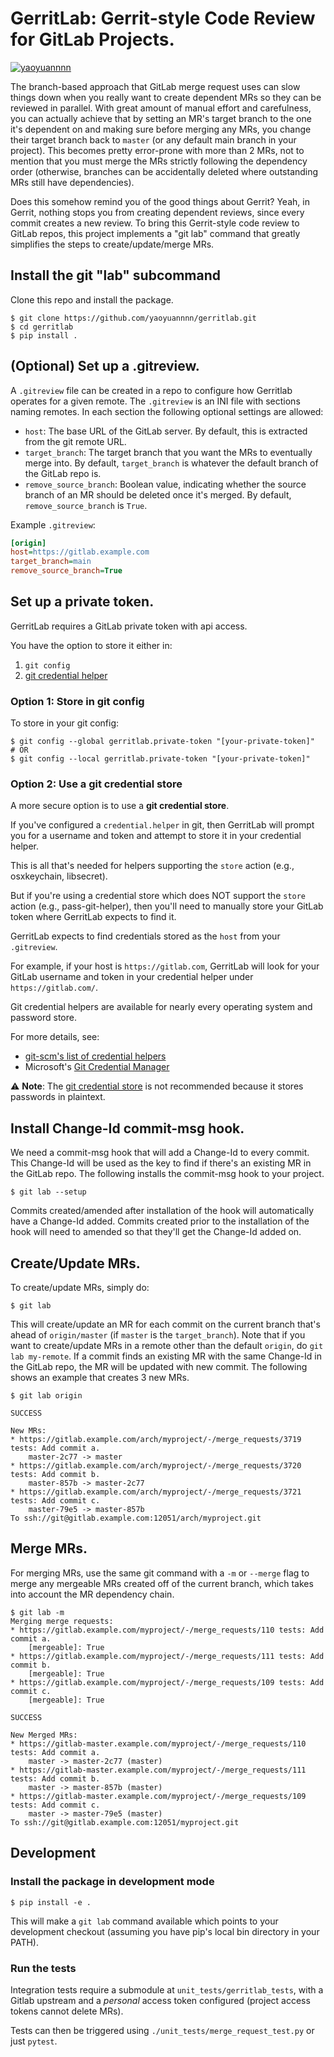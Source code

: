 GerritLab: Gerrit-style Code Review for GitLab Projects.
========================================================

[![yaoyuannnn](https://circleci.com/gh/yaoyuannnn/gerritlab.svg?style=shield)](https://circleci.com/gh/yaoyuannnn/gerritlab)

The branch-based approach that GitLab merge request uses can slow things down
when you really want to create dependent MRs so they can be reviewed in
parallel. With great amount of manual effort and carefulness, you can actually
achieve that by setting an MR's target branch to the one it's dependent on and
making sure before merging any MRs, you change their target branch back to
`master` (or any default main branch in your project). This becomes pretty
error-prone with more than 2 MRs, not to mention that you must merge the MRs
strictly following the dependency order (otherwise, branches can be
accidentally deleted where outstanding MRs still have dependencies).

Does this somehow remind you of the good things about Gerrit? Yeah, in Gerrit,
nothing stops you from creating dependent reviews, since every commit creates a
new review. To bring this Gerrit-style code review to GitLab repos, this
project implements a "git lab" command that greatly
simplifies the steps to create/update/merge MRs.

## Install the git "lab" subcommand
Clone this repo and install the package.

```console
$ git clone https://github.com/yaoyuannnn/gerritlab.git
$ cd gerritlab
$ pip install .
```

## (Optional) Set up a .gitreview.

A `.gitreview` file can be created in a repo to configure how Gerritlab 
operates for a given remote.  The `.gitreview` is an INI file with sections
naming remotes. In each section the following optional settings are allowed:

* `host`: The base URL of the GitLab server.  By default, this is extracted from the git remote URL.
* `target_branch`: The target branch that you want the MRs to eventually merge into. By default, `target_branch` is whatever the default branch of the GitLab repo is.
* `remove_source_branch`: Boolean value, indicating whether the source branch of an MR should be deleted once it's merged. By default, `remove_source_branch` is `True`.

Example `.gitreview`:

```ini
[origin]
host=https://gitlab.example.com
target_branch=main
remove_source_branch=True
```


## Set up a private token.

GerritLab requires a GitLab private token with api access.

You have the option to store it either in:

1. `git config`
2. [git credential helper](https://git-scm.com/book/en/v2/Git-Tools-Credential-Storage)

### Option 1: Store in git config

To store in your git config:

```console
$ git config --global gerritlab.private-token "[your-private-token]"
# OR
$ git config --local gerritlab.private-token "[your-private-token]"
```

### Option 2: Use a git credential store

A more secure option is to use a **git credential store**.

If you've configured a `credential.helper` in git, then GerritLab will prompt
you for a username and token and attempt to store it in your credential helper.

This is all that's needed for helpers supporting the `store` action (e.g.,
osxkeychain, libsecret).

But if you're using a credential store which does NOT support the `store`
action (e.g., pass-git-helper), then you'll need to manually store your GitLab
token where GerritLab expects to find it.

GerritLab expects to find credentials stored as the `host` from your `.gitreview`.

For example, if your host is `https://gitlab.com`, GerritLab will look for your GitLab
username and token in your credential helper under
`https://gitlab.com/`.

Git credential helpers are available for nearly every operating system and
password store.

For more details, see:
* [git-scm's list of credential helpers](https://git-scm.com/doc/credential-helpers)
* Microsoft's [Git Credential Manager](https://github.com/git-ecosystem/git-credential-manager)

⚠️ **Note**: The [git credential store](https://git-scm.com/docs/git-credential-store) is not recommended because it stores passwords in plaintext.

## Install Change-Id commit-msg hook.
We need a commit-msg hook that will add a Change-Id to every commit. This
Change-Id will be used as the key to find if there's an existing MR in the
GitLab repo.  The following installs the commit-msg hook to your project.

```console
$ git lab --setup
```

Commits created/amended after installation of the hook will
automatically have a Change-Id added.  Commits created prior to the
installation of the hook will need to amended so that they'll get the
Change-Id added on.

## Create/Update MRs.

To create/update MRs, simply do:

```console
$ git lab
```

This will create/update an MR for each commit on the current branch that's
ahead of `origin/master` (if `master` is the `target_branch`).  Note that if
you want to create/update MRs in a remote other than the default `origin`, do
`git lab my-remote`.  If a commit finds an existing MR with the same
Change-Id in the GitLab repo, the MR will be updated with new commit. The
following shows an example that creates 3 new MRs.

```console
$ git lab origin

SUCCESS

New MRs:
* https://gitlab.example.com/arch/myproject/-/merge_requests/3719 tests: Add commit a.
    master-2c77 -> master
* https://gitlab.example.com/arch/myproject/-/merge_requests/3720 tests: Add commit b.
    master-857b -> master-2c77
* https://gitlab.example.com/arch/myproject/-/merge_requests/3721 tests: Add commit c.
    master-79e5 -> master-857b
To ssh://git@gitlab.example.com:12051/arch/myproject.git
```

## Merge MRs.

For merging MRs, use the same git command with a `-m` or `--merge` flag to
merge any mergeable MRs created off of the current branch, which takes into
account the MR dependency chain.

```console
$ git lab -m
Merging merge requests:
* https://gitlab.example.com/myproject/-/merge_requests/110 tests: Add commit a.
    [mergeable]: True
* https://gitlab.example.com/myproject/-/merge_requests/111 tests: Add commit b.
    [mergeable]: True
* https://gitlab.example.com/myproject/-/merge_requests/109 tests: Add commit c.
    [mergeable]: True

SUCCESS

New Merged MRs:
* https://gitlab-master.example.com/myproject/-/merge_requests/110 tests: Add commit a.
    master -> master-2c77 (master)
* https://gitlab-master.example.com/myproject/-/merge_requests/111 tests: Add commit b.
    master -> master-857b (master)
* https://gitlab-master.example.com/myproject/-/merge_requests/109 tests: Add commit c.
    master -> master-79e5 (master)
To ssh://git@gitlab.example.com:12051/myproject.git
```

## Development
### Install the package in development mode
```console
$ pip install -e .
```

This will make a `git lab` command available which points to your
development checkout (assuming you have pip's local bin directory in
your PATH).

### Run the tests
Integration tests require a submodule at `unit_tests/gerritlab_tests`, with a
Gitlab upstream and a *personal* access token configured (project access tokens
cannot delete MRs).

Tests can then be triggered using `./unit_tests/merge_request_test.py` or just
`pytest`.

